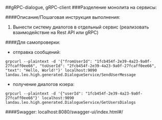 ##gRPC-dialogue, gRPC-client
###Разделение монолита на сервисы:

####Описание/Пошаговая инструкция выполнения:
1. Вынести систему диалогов в отдельный сервис (реализовать взаимодействие на Rest API или gRPC)

####Для самопроверки:
- отправка сообщений:
```
grpcurl --plaintext -d '{"fromUserId": "1fcb454f-2e39-4a23-9a0f-27fcaff0ee66", "toUserId": "2fcb454f-2e39-4a23-9a0f-27fcaff0ee66", "text": "Hello, World!"}' localhost:9090 landau.leo.high.generated.DialogueService/SendUserMessage
```
- получение диалогов юзера:
```
grpcurl --plaintext -d '{"userId": "1fcb454f-2e39-4a23-9a0f-27fcaff0ee66"}' localhost:9090 landau.leo.high.generated.DialogueService/GetUsersDialogs
```

####Swagger:
localhost:8080/swagger-ui/index.html#/
